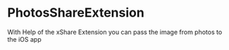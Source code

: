 # PhotosShareExtension
With Help of the xShare Extension you can pass the image from photos to the iOS app
